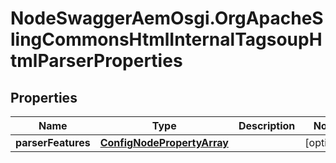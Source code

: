 # NodeSwaggerAemOsgi.OrgApacheSlingCommonsHtmlInternalTagsoupHtmlParserProperties

## Properties

Name | Type | Description | Notes
------------ | ------------- | ------------- | -------------
**parserFeatures** | [**ConfigNodePropertyArray**](ConfigNodePropertyArray.md) |  | [optional] 


